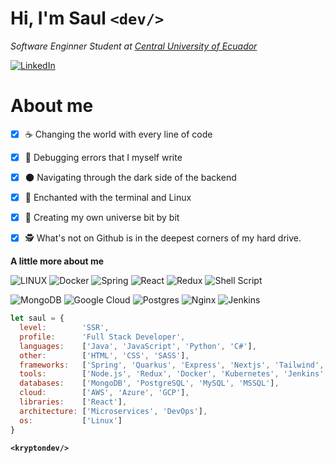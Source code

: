 # Hi, I'm Saul `<dev/>`

*Software Enginner Student at [Central University of Ecuador](https://www.uce.edu.ec/)*

[![LinkedIn](https://img.shields.io/badge/LinkedIn-%230077B5.svg?logo=linkedin&logoColor=white)](https://linkedin.com/in/alpalasaul) 

# About me

- [x] ☕ Changing the world with every line of code 
- [x] 🐞 Debugging errors that I myself write
- [x] 🌑 Navigating through the dark side of the backend
- [x] 🐧 Enchanted with the terminal and Linux
- [x] 🤖 Creating my own universe bit by bit
- [x] 🕵 What's not on Github is in the deepest corners of my hard drive.


**A little more about me**

![LINUX](https://img.shields.io/badge/Linux-FCC624?style=for-the-badge&logo=linux&logoColor=black) 
![Docker](https://img.shields.io/badge/docker-%230db7ed.svg?style=for-the-badge&logo=docker&logoColor=white) 
![Spring](https://img.shields.io/badge/spring-%236DB33F.svg?style=for-the-badge&logo=spring&logoColor=white) 
![React](https://img.shields.io/badge/react-%2320232a.svg?style=for-the-badge&logo=react&logoColor=%2361DAFB) 
![Redux](https://img.shields.io/badge/redux-%23593d88.svg?style=for-the-badge&logo=redux&logoColor=white) 
![Shell Script](https://img.shields.io/badge/BASH-%23121011.svg?style=for-the-badge&logo=gnu-bash&logoColor=white) 


![MongoDB](https://img.shields.io/badge/MongoDB-%234ea94b.svg?style=for-the-badge&logo=mongodb&logoColor=white) 
![Google Cloud](https://img.shields.io/badge/google%20cloud-%234285F4.svg?style=for-the-badge&logo=google-cloud&logoColor=white) 
![Postgres](https://img.shields.io/badge/postgres-%23316192.svg?style=for-the-badge&logo=postgresql&logoColor=white) 
![Nginx](https://img.shields.io/badge/nginx-%23009639.svg?style=for-the-badge&logo=nginx&logoColor=white)
![Jenkins](https://img.shields.io/badge/jenkins-%232C5263.svg?style=for-the-badge&logo=jenkins&logoColor=white) 


```javascript
let saul = {
  level:        'SSR',
  profile:      'Full Stack Developer',
  languages:    ['Java', 'JavaScript', 'Python', 'C#'],
  other:        ['HTML', 'CSS', 'SASS'],
  frameworks:   ['Spring', 'Quarkus', 'Express', 'Nextjs', 'Tailwind', 'Flask', '.Net'],
  tools:        ['Node.js', 'Redux', 'Docker', 'Kubernetes', 'Jenkins', 'Kafka'],
  databases:    ['MongoDB', 'PostgreSQL', 'MySQL', 'MSSQL'],
  cloud:        ['AWS', 'Azure', 'GCP'],
  libraries:    ['React'],
  architecture: ['Microservices', 'DevOps'],
  os:           ['Linux']
}
```


**`<kryptondev/>`**
